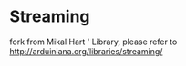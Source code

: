 Streaming
=========

fork from  Mikal Hart ' Library, please refer to http://arduiniana.org/libraries/streaming/
